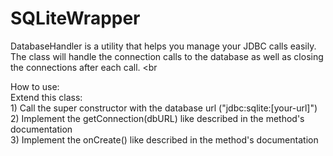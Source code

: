 # SQLiteWrapper

DatabaseHandler is a utility that helps you manage your JDBC calls easily.<br>
 The class will handle the connection calls to the database as well as closing the connections
 after each call.
 <br<br>
 
  How to use: <br>
      Extend this class:<br>
      1) Call the super constructor with the database url ("jdbc:sqlite:[your-url]")<br>
      2) Implement the getConnection(dbURL) like described in the method's documentation<br>
      3) Implement the onCreate() like described in the method's documentation<br>
 <br>
